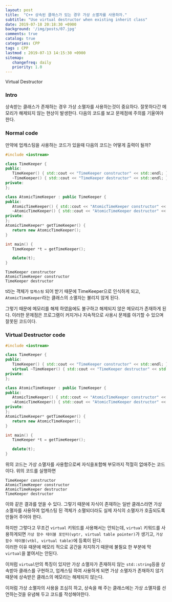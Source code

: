 ```yaml
---
layout: post
title:  "C++ 상속된 클래스가 있는 경우 가상 소멸자를 사용하자."
subtitle: "Use virtual destructor when existing inherit class"
date: 2019-07-18 20:18:30 +0900
background: '/img/posts/07.jpg'
comments: true
catalog: true
categories: CPP
tags : CPP
lastmod : 2019-07-13 14:15:30 +0900
sitemap:
   changefreq: daily
   priority: 1.0
---
```


<div class="contentTitle">
Virtual Destructor
</div>

### Intro

상속받는 클래스가 존재하는 경우 가상 소멸자를 사용하는것이 중요하다. 잘못하다간 메모리가 해제되지 않는 현상이 발생한다. 다음의 코드를 보고 문제점에 주의를 기울여야한다.

### Normal code

만약에 업캐스팅을 사용하는 코드가 있을때 다음의 코드는 어떻게 출력이 될까?

```cpp
#include <iostream>

class TimeKeeper {
public:
   TimeKeeper() { std::cout << "TimeKeeper constructor" << std::endl; };
   ~TimeKeeper() { std::cout << "TimeKeeper destructor" << std::endl; };
private:
};

class AtomicTimeKeeper : public TimeKeeper {
public:
   AtomicTimeKeeper() { std::cout << "AtomicTimeKeeper constructor" << std::endl; };
   ~AtomicTimeKeeper() { std::cout << "AtomicTimeKeeper destructor" << std::endl; };
private:
};
AtomicTimeKeeper* getTimeKeeper() {
   return new AtomicTimeKeeper();
}

int main() {
   TimeKeeper *t = getTimeKeeper();

   delete(t);
}
```

```text
TimeKeeper constructor
AtomicTimeKeeper constructor
TimeKeeper destructor
```

t라는 객체가 `업캐스팅` 되어 받기 때문에 TimeKeeper으로 인식하게 되고, `AtomicTimeKeeper`라는 클래스의 소멸자는 불리지 않게 된다.

그렇기 때문에 메모리를 해제 하였음에도 불구하고 해제되지 않은 메모리가 존재하게 된다. 이러한 문제점은 프로그램이 커지거나 지속적으로 사용시 문제를 야기할 수 있으며 잘못된 코드이다.

### Virtual Destructor code

```cpp
#include <iostream>

class TimeKeeper {
public:
   TimeKeeper() { std::cout << "TimeKeeper constructor" << std::endl; };
   virtual ~TimeKeeper() { std::cout << "TimeKeeper destructor" << std::endl; };
private:
};

class AtomicTimeKeeper : public TimeKeeper {
public:
   AtomicTimeKeeper() { std::cout << "AtomicTimeKeeper constructor" << std::endl; };
   ~AtomicTimeKeeper() { std::cout << "AtomicTimeKeeper destructor" << std::endl; };
private:
};
AtomicTimeKeeper* getTimeKeeper() {
   return new AtomicTimeKeeper();
}

int main() {
   TimeKeeper *t = getTimeKeeper();

   delete(t);
}
```

위의 코드는  가상 소멸자를 사용함으로써 자식을포함해 부모까지 적절히 없애주는 코드이다.
위의 코드를 실행하면

```text
TimeKeeper constructor
AtomicTimeKeeper constructor
AtomicTimeKeeper destructor
TimeKeeper destructor
```

이와 같은 결과를 얻을 수 있다. 그렇기 때문에 자식이 존재하는 일반 클래스라면 가상 소멸자를 사용하여 업캐스팅 된 객체가 소멸되더라도 실제 자식의 소멸자가 호출되도록 만들어 주어야 한다.

하지만 그렇다고 무조건 `virtual` 키워드를 사용해서는 안되는데, `virtual` 키워드를 사용하게되면 `가상 함수 테이블 포인터(vptr, virtual table pointer)`가 생기고, `가상 함수 테이블(vtbl, virtual table)`에 등록이 된다.  
이러한 이유 때문에 메모리 적으로 공간을 차지하기 때문에 불필요 한 부분에 막 `virtual`을 붙여서는 안된다.

이처럼 `virtual`만의 특징이 있지만 가상 소멸자가 존재하지 않는 `std::string`등을 상속받아 클래스를 구현하고, 업캐스팅 하여 사용하게 되면 가상 소멸자가 존재하지 않기 때문에 상속받은 클래스의 메모리는 해제되지 않는다.

이처럼 가상 소멸자의 사용을 조심히 하고, 상속을 해 주는 클래스에는 가상 소멸자를 선언하는것을 유념해 두고 코드를 작성해야한다.
